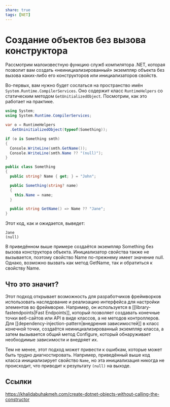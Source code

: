 ```yaml
---
share: true
tags: [NET]
---
```

# Создание объектов без вызова конструктора
Рассмотрим малоизвестную функцию служб компилятора .NET, которая позволит вам создать «неинициализированный» экземпляр объекта без вызова каких-либо его конструкторов или инициализаторов свойств.

Во-первых, вам нужно будет сослаться на пространство имён `System.Runtime.CompilerServices`. Оно содержит класс `RuntimeHelpers` со статическим методом `GetUnitializedObject`. Посмотрим, как это работает на практике.
```csharp
using System;
using System.Runtime.CompilerServices;

var o = RuntimeHelpers
  .GetUninitializedObject(typeof(Something));

if (o is Something smth)
{
  Console.WriteLine(smth.GetName());
  Console.WriteLine(smth.Name ?? "(null)");
}

public class Something
{
  public string? Name { get; } = "John";

  public Something(string? name)
  {
    this.Name = name;
  }

  public string GetName() => Name ?? "Jane";
}
```
Этот код, как и ожидается, выведет:
```
Jane
(null)
```
В приведённом выше примере создаётся экземпляр Something без вызова конструктора объекта. Инициализатор свойства также не вызывается, поэтому свойство Name по-прежнему имеет значение null. Однако, возможно вызвать как метод GetName, так и обратиться к свойству Name.

## Что это значит?
Этот подход открывает возможность для разработчиков фреймворков использовать наследование и реализацию интерфейса для настройки элементов во фреймворке. Например, он используется в [[library-fastendpoints|Fast Endpoints]], который позволяет создавать конечные точки веб-сайтов или API в виде классов, а не методов контроллеров. Для [[dependency-injection-pattern|внедрения зависимостей]] в класс конечной точки, создаётся неинициализированный экземпляр класса, а затем вызывается общий метод Configure, который обнаруживает необходимые зависимости и внедряет их.

Тем не менее, этот подход может привести к ошибкам, которые может быть трудно диагностировать. Например, приведённый выше код класса инициализирует свойство `Name`, но эта инициализация никогда не происходит, что приводит к результату `(null)` на выходе.

## Ссылки
https://khalidabuhakmeh.com/create-dotnet-objects-without-calling-the-constructor
